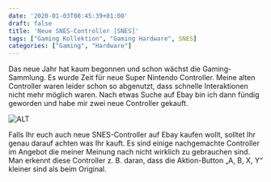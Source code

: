 ```yaml
---
date: '2020-01-03T08:45:39+01:00'
draft: false
title: 'Neue SNES-Controller [SNES]'
tags: ["Gaming Kollektion", "Gaming Hardware", SNES]
categories: ["Gaming", "Hardware"]
---
```


Das neue Jahr hat kaum begonnen und schon wächst die Gaming-Sammlung. Es wurde Zeit für neue Super Nintendo Controller. Meine alten Controller waren leider schon so abgenutzt, dass schnelle Interaktionen nicht mehr möglich waren. Nach etwas Suche auf Ebay bin ich dann fündig geworden und habe mir zwei neue Controller gekauft.

![ALT](/images/neue-snes-controller.jpg)

Falls Ihr euch auch neue SNES-Controller auf Ebay kaufen wollt, solltet Ihr genau darauf achten was Ihr kauft. Es sind einige nachgemachte Controller im Angebot die meiner Meinung nach nicht wirklich zu gebrauchen sind. Man erkennt diese Controller z. B. daran, dass die Aktion-Button „A, B, X, Y“ kleiner sind als beim Original.
